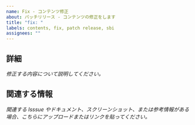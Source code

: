 ```yaml
---
name: Fix - コンテンツ修正
about: パッチリリース - コンテンツの修正をします
title: "fix: "
labels: contents, fix, patch release, sbi
assignees: ""
---
```


## 詳細

_修正する内容について説明してください。_

## 関連する情報

_関連する Isssue やドキュメント、スクリーンショット、または参考情報がある場合、こちらにアップロードまたはリンクを貼ってください。_
